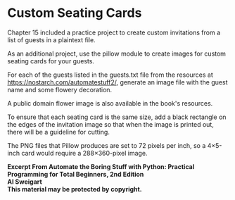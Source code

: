 
# Custom Seating Cards

Chapter 15 included a practice project to create custom invitations from a list of guests in a plaintext file.

As an additional project, use the pillow module to create images for custom seating cards for your guests. 

For each of the guests listed in the guests.txt file from the resources at https://nostarch.com/automatestuff2/, generate an image file with the guest name and some flowery decoration. 

A public domain flower image is also available in the book's resources.

To ensure that each seating card is the same size, add a black rectangle on the edges of the invitation image so that when the image is printed out, there will be a guideline for cutting. 

The PNG files that Pillow produces are set to 72 pixels per inch, so a 4×5-inch card would require a 288×360-pixel image.

**Excerpt From Automate the Boring Stuff with Python: Practical Programming for Total Beginners, 2nd Edition  
Al Sweigart  
This material may be protected by copyright.**